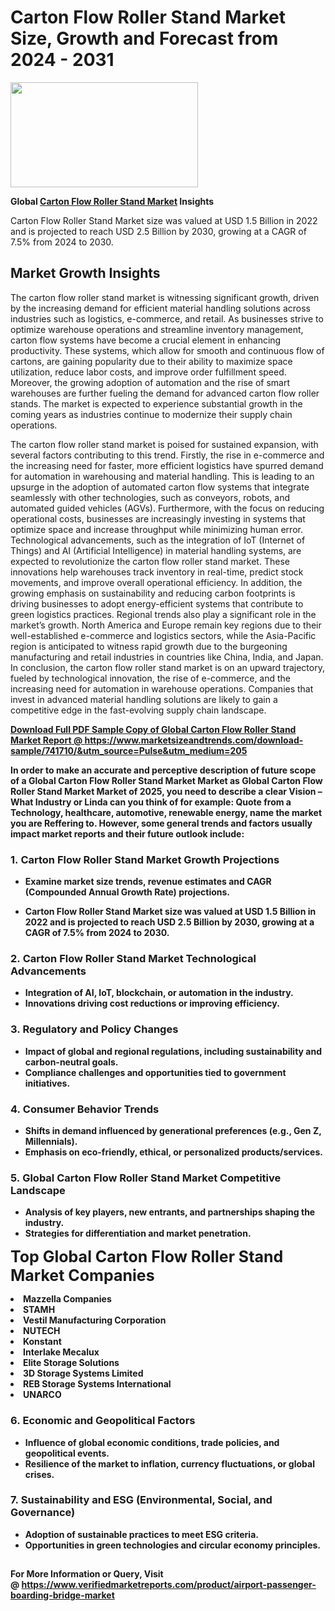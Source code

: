 <H1>Carton Flow Roller Stand Market Size, Growth and Forecast from 2024 - 2031</H1><img class="aligncenter size-medium wp-image-584254" src="https://thirdeyenews.in/wp-content/uploads/2024/09/Global-Market-Research-300x168.jpeg" alt="" width="300" height="168" /><p><strong>Global&nbsp;<a href="https://www.marketsizeandtrends.com/download-sample/741710/&amp;utm_source=Pulse&amp;utm_medium=205">Carton Flow Roller Stand Market</a> Insights</strong></p><p>Carton Flow Roller Stand Market size was valued at USD 1.5 Billion in 2022 and is projected to reach USD 2.5 Billion by 2030, growing at a CAGR of 7.5% from 2024 to 2030.</p><p><h2>Market Growth Insights</h2> <p>The carton flow roller stand market is witnessing significant growth, driven by the increasing demand for efficient material handling solutions across industries such as logistics, e-commerce, and retail. As businesses strive to optimize warehouse operations and streamline inventory management, carton flow systems have become a crucial element in enhancing productivity. These systems, which allow for smooth and continuous flow of cartons, are gaining popularity due to their ability to maximize space utilization, reduce labor costs, and improve order fulfillment speed. Moreover, the growing adoption of automation and the rise of smart warehouses are further fueling the demand for advanced carton flow roller stands. The market is expected to experience substantial growth in the coming years as industries continue to modernize their supply chain operations.</p> <p><strong><a href="#"></a></strong></p> <p>The carton flow roller stand market is poised for sustained expansion, with several factors contributing to this trend. Firstly, the rise in e-commerce and the increasing need for faster, more efficient logistics have spurred demand for automation in warehousing and material handling. This is leading to an upsurge in the adoption of automated carton flow systems that integrate seamlessly with other technologies, such as conveyors, robots, and automated guided vehicles (AGVs). Furthermore, with the focus on reducing operational costs, businesses are increasingly investing in systems that optimize space and increase throughput while minimizing human error. Technological advancements, such as the integration of IoT (Internet of Things) and AI (Artificial Intelligence) in material handling systems, are expected to revolutionize the carton flow roller stand market. These innovations help warehouses track inventory in real-time, predict stock movements, and improve overall operational efficiency. In addition, the growing emphasis on sustainability and reducing carbon footprints is driving businesses to adopt energy-efficient systems that contribute to green logistics practices. Regional trends also play a significant role in the market’s growth. North America and Europe remain key regions due to their well-established e-commerce and logistics sectors, while the Asia-Pacific region is anticipated to witness rapid growth due to the burgeoning manufacturing and retail industries in countries like China, India, and Japan. In conclusion, the carton flow roller stand market is on an upward trajectory, fueled by technological innovation, the rise of e-commerce, and the increasing need for automation in warehouse operations. Companies that invest in advanced material handling solutions are likely to gain a competitive edge in the fast-evolving supply chain landscape.</p> <p><strong><a href="#"></p><p><span class=""><strong>Download Full PDF Sample Copy of Global Carton Flow Roller Stand Market Report</strong> @ <a href="https://www.marketsizeandtrends.com/download-sample/741710/&amp;utm_source=Pulse&amp;utm_medium=205" target="_blank">https://www.marketsizeandtrends.com/download-sample/741710/&amp;utm_source=Pulse&amp;utm_medium=205</a></span></p><p>In order to make an accurate and perceptive description of future scope of a Global&nbsp;Carton Flow Roller Stand Market Market as Global&nbsp;Carton Flow Roller Stand Market Market of 2025, you need to describe a clear Vision &ndash; What Industry or Linda can you think of for example: Quote from a Technology, healthcare, automotive, renewable energy, name the market you are Reffering to. However, some general trends and factors usually impact market reports and their future outlook include:</p><h3>1.&nbsp;<strong>Carton Flow Roller Stand Market Growth Projections</strong></h3><ul><li>Examine market size trends, revenue estimates and CAGR (Compounded Annual Growth Rate) projections.</li><li><p>Carton Flow Roller Stand Market size was valued at USD 1.5 Billion in 2022 and is projected to reach USD 2.5 Billion by 2030, growing at a CAGR of 7.5% from 2024 to 2030.</p></li></ul><h3>2.&nbsp;<strong>Carton Flow Roller Stand Market Technological Advancements</strong></h3><ul><li>Integration of AI, IoT, blockchain, or automation in the industry.</li><li>Innovations driving cost reductions or improving efficiency.</li></ul><h3>3.&nbsp;<strong>Regulatory and Policy Changes</strong></h3><ul><li>Impact of global and regional regulations, including sustainability and carbon-neutral goals.</li><li>Compliance challenges and opportunities tied to government initiatives.</li></ul><h3>4.&nbsp;<strong>Consumer Behavior Trends</strong></h3><ul><li>Shifts in demand influenced by generational preferences (e.g., Gen Z, Millennials).</li><li>Emphasis on eco-friendly, ethical, or personalized products/services.</li></ul><h3>5.&nbsp;<strong>Global Carton Flow Roller Stand Market Competitive Landscape</strong></h3><ul><li>Analysis of key players, new entrants, and partnerships shaping the industry.</li><li>Strategies for differentiation and market penetration.</li></ul><p data-pm-slice="1 1 []"><span style="color: inherit; font-family: inherit; font-size: 25px;">Top Global Carton Flow Roller Stand Market Companies</span></p><div class="" data-test-id=""><p><li>Mazzella Companies</li><li> STAMH</li><li> Vestil Manufacturing Corporation</li><li> NUTECH</li><li> Konstant</li><li> Interlake Mecalux</li><li> Elite Storage Solutions</li><li> 3D Storage Systems Limited</li><li> REB Storage Systems International</li><li> UNARCO</li></p></div><h3>6.&nbsp;<strong>Economic and Geopolitical Factors</strong></h3><ul><li>Influence of global economic conditions, trade policies, and geopolitical events.</li><li>Resilience of the market to inflation, currency fluctuations, or global crises.</li></ul><h3>7.&nbsp;<strong>Sustainability and ESG (Environmental, Social, and Governance)</strong></h3><ul><li>Adoption of sustainable practices to meet ESG criteria.</li><li>Opportunities in green technologies and circular economy principles.</li></ul><h2><strong style="font-size: 14px;">For More Information or Query, Visit @&nbsp;</strong><a style="background-color: #ffffff; font-size: 14px;" href="https://www.marketsizeandtrends.com/report/carton-flow-roller-stand-market/" target="_blank">https://www.verifiedmarketreports.com/product/airport-passenger-boarding-bridge-market</a></h2>
